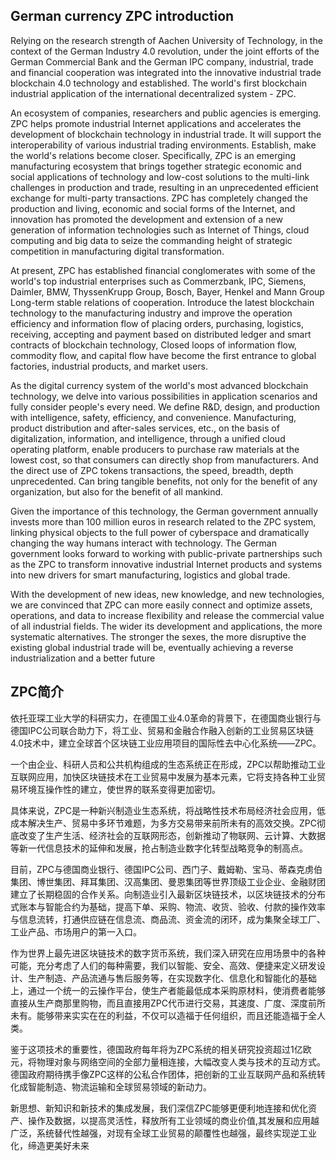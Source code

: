 ## German currency ZPC introduction
Relying on the research strength of Aachen University of Technology, in the context of the German Industry 4.0 revolution, under the joint efforts of the German Commercial Bank and the German IPC company, industrial, trade and financial cooperation was integrated into the innovative industrial trade blockchain 4.0 technology and established. The world's first blockchain industrial application of the international decentralized system - ZPC.

An ecosystem of companies, researchers and public agencies is emerging. ZPC helps promote industrial Internet applications and accelerates the development of blockchain technology in industrial trade. It will support the interoperability of various industrial trading environments. Establish, make the world's relations become closer.
Specifically, ZPC is an emerging manufacturing ecosystem that brings together strategic economic and social applications of technology and low-cost solutions to the multi-link challenges in production and trade, resulting in an unprecedented efficient exchange for multi-party transactions. ZPC has completely changed the production and living, economic and social forms of the Internet, and innovation has promoted the development and extension of a new generation of information technologies such as Internet of Things, cloud computing and big data to seize the commanding height of strategic competition in manufacturing digital transformation.

At present, ZPC has established financial conglomerates with some of the world's top industrial enterprises such as Commerzbank, IPC, Siemens, Daimler, BMW, ThyssenKrupp Group, Bosch, Bayer, Henkel and Mann Group Long-term stable relations of cooperation. Introduce the latest blockchain technology to the manufacturing industry and improve the operation efficiency and information flow of placing orders, purchasing, logistics, receiving, accepting and payment based on distributed ledger and smart contracts of blockchain technology, Closed loops of information flow, commodity flow, and capital flow have become the first entrance to global factories, industrial products, and market users.

As the digital currency system of the world's most advanced blockchain technology, we delve into various possibilities in application scenarios and fully consider people's every need. We define R&D, design, and production with intelligence, safety, efficiency, and convenience. Manufacturing, product distribution and after-sales services, etc., on the basis of digitalization, information, and intelligence, through a unified cloud operating platform, enable producers to purchase raw materials at the lowest cost, so that consumers can directly shop from manufacturers. And the direct use of ZPC tokens transactions, the speed, breadth, depth unprecedented. Can bring tangible benefits, not only for the benefit of any organization, but also for the benefit of all mankind.

Given the importance of this technology, the German government annually invests more than 100 million euros in research related to the ZPC system, linking physical objects to the full power of cyberspace and dramatically changing the way humans interact with technology. The German government looks forward to working with public-private partnerships such as the ZPC to transform innovative industrial Internet products and systems into new drivers for smart manufacturing, logistics and global trade.

With the development of new ideas, new knowledge, and new technologies, we are convinced that ZPC can more easily connect and optimize assets, operations, and data to increase flexibility and release the commercial value of all industrial fields. The wider its development and applications, the more systematic alternatives. The stronger the sexes, the more disruptive the existing global industrial trade will be, eventually achieving a reverse industrialization and a better future

## ZPC简介
依托亚琛工业大学的科研实力，在德国工业4.0革命的背景下，在德国商业银行与德国IPC公司联合助力下，将工业、贸易和金融合作融入创新的工业贸易区块链4.0技术中，建立全球首个区块链工业应用项目的国际性去中心化系统——ZPC。

一个由企业、科研人员和公共机构组成的生态系统正在形成，ZPC以帮助推动工业互联网应用，加快区块链技术在工业贸易中发展为基本元素，它将支持各种工业贸易环境互操作性的建立，使世界的联系变得更加密切。

具体来说，ZPC是一种新兴制造业生态系统，将战略性技术布局经济社会应用，低成本解决生产、贸易中多环节难题，为多方交易带来前所未有的高效交换。ZPC彻底改变了生产生活、经济社会的互联网形态，创新推动了物联网、云计算、大数据等新一代信息技术的延伸和发展，抢占制造业数字化转型战略竞争的制高点。

目前，ZPC与德国商业银行、德国IPC公司、西门子、戴姆勒、宝马、蒂森克虏伯集团、博世集团、拜耳集团、汉高集团、曼恩集团等世界顶级工业企业、金融财团建立了长期稳固的合作关系。向制造业引入最新区块链技术，以区块链技术的分布式账本与智能合约为基础，提高下单、采购、物流、收货、验收、付款的操作效率与信息流转，打通供应链在信息流、商品流、资金流的闭环，成为集聚全球工厂、工业产品、市场用户的第一入口。

作为世界上最先进区块链技术的数字货币系统，我们深入研究在应用场景中的各种可能，充分考虑了人们的每种需要，我们以智能、安全、高效、便捷来定义研发设计、生产制造、产品流通与售后服务等，在实现数字化、信息化和智能化的基础上，通过一个统一的云操作平台，使生产者能最低成本采购原材料，使消费者能够直接从生产商那里购物，而且直接用ZPC代币进行交易，其速度、广度、深度前所未有。能够带来实实在在的利益，不仅可以造福于任何组织，而且还能造福于全人类。

鉴于这项技术的重要性，德国政府每年将为ZPC系统的相关研究投资超过1亿欧元，将物理对象与网络空间的全部力量相连接，大幅改变人类与技术的互动方式。德国政府期待携手像ZPC这样的公私合作团体，把创新的工业互联网产品和系统转化成智能制造、物流运输和全球贸易领域的新动力。

新思想、新知识和新技术的集成发展，我们深信ZPC能够更便利地连接和优化资产、操作及数据，以提高灵活性，释放所有工业领域的商业价值,其发展和应用越广泛，系统替代性越强，对现有全球工业贸易的颠覆性也越强，最终实现逆工业化，缔造更美好未来